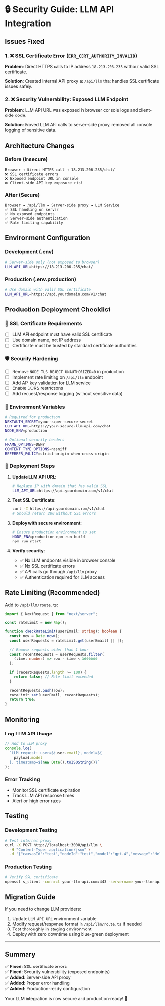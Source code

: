 # 🔒 Security Guide: LLM API Integration

## Issues Fixed

### 1. ❌ SSL Certificate Error (`ERR_CERT_AUTHORITY_INVALID`)

**Problem**: Direct HTTPS calls to IP address `18.213.206.235` without valid SSL certificate.

**Solution**: Created internal API proxy at `/api/llm` that handles SSL certificate issues safely.

### 2. ❌ Security Vulnerability: Exposed LLM Endpoint

**Problem**: LLM API URL was exposed in browser console logs and client-side code.

**Solution**: Moved LLM API calls to server-side proxy, removed all console logging of sensitive data.

## Architecture Changes

### Before (Insecure)

```
Browser → Direct HTTPS call → 18.213.206.235/chat/
❌ SSL certificate errors
❌ Exposed endpoint URL in console
❌ Client-side API key exposure risk
```

### After (Secure)

```
Browser → /api/llm → Server-side proxy → LLM Service
✅ SSL handling on server
✅ No exposed endpoints
✅ Server-side authentication
✅ Rate limiting capability
```

## Environment Configuration

### Development (.env)

```bash
# Server-side only (not exposed to browser)
LLM_API_URL=https://18.213.206.235/chat/
```

### Production (.env.production)

```bash
# Use domain with valid SSL certificate
LLM_API_URL=https://api.yourdomain.com/v1/chat
```

## Production Deployment Checklist

### 🔐 SSL Certificate Requirements

- [ ] LLM API endpoint must have valid SSL certificate
- [ ] Use domain name, not IP address
- [ ] Certificate must be trusted by standard certificate authorities

### 🛡️ Security Hardening

- [ ] Remove `NODE_TLS_REJECT_UNAUTHORIZED=0` in production
- [ ] Implement rate limiting on `/api/llm` endpoint
- [ ] Add API key validation for LLM service
- [ ] Enable CORS restrictions
- [ ] Add request/response logging (without sensitive data)

### 📝 Environment Variables

```bash
# Required for production
NEXTAUTH_SECRET=your-super-secure-secret
LLM_API_URL=https://your-secure-llm-api.com/chat
NODE_ENV=production

# Optional security headers
FRAME_OPTIONS=DENY
CONTENT_TYPE_OPTIONS=nosniff
REFERRER_POLICY=strict-origin-when-cross-origin
```

### 🚀 Deployment Steps

1. **Update LLM API URL**:

   ```bash
   # Replace IP with domain that has valid SSL
   LLM_API_URL=https://api.yourdomain.com/v1/chat
   ```

2. **Test SSL Certificate**:

   ```bash
   curl -I https://api.yourdomain.com/v1/chat
   # Should return 200 without SSL errors
   ```

3. **Deploy with secure environment**:

   ```bash
   # Ensure production environment is set
   NODE_ENV=production npm run build
   npm run start
   ```

4. **Verify security**:
   - ✅ No LLM endpoints visible in browser console
   - ✅ No SSL certificate errors
   - ✅ API calls go through `/api/llm` proxy
   - ✅ Authentication required for LLM access

## Rate Limiting (Recommended)

Add to `/api/llm/route.ts`:

```typescript
import { NextRequest } from "next/server";

const rateLimit = new Map();

function checkRateLimit(userEmail: string): boolean {
  const now = Date.now();
  const userRequests = rateLimit.get(userEmail) || [];

  // Remove requests older than 1 hour
  const recentRequests = userRequests.filter(
    (time: number) => now - time < 3600000
  );

  if (recentRequests.length >= 100) {
    return false; // Rate limit exceeded
  }

  recentRequests.push(now);
  rateLimit.set(userEmail, recentRequests);
  return true;
}
```

## Monitoring

### Log LLM API Usage

```typescript
// Add to LLM proxy
console.log(
  `LLM request: user=${user.email}, model=${
    payload.model
  }, timestamp=${new Date().toISOString()}`
);
```

### Error Tracking

- Monitor SSL certificate expiration
- Track LLM API response times
- Alert on high error rates

## Testing

### Development Testing

```bash
# Test internal proxy
curl -X POST http://localhost:3000/api/llm \
  -H "Content-Type: application/json" \
  -d '{"canvasId":"test","nodeId":"test","model":"gpt-4","message":"Hello"}'
```

### Production Testing

```bash
# Verify SSL certificate
openssl s_client -connect your-llm-api.com:443 -servername your-llm-api.com
```

## Migration Guide

If you need to change LLM providers:

1. Update `LLM_API_URL` environment variable
2. Modify request/response format in `/api/llm/route.ts` if needed
3. Test thoroughly in staging environment
4. Deploy with zero downtime using blue-green deployment

---

## Summary

✅ **Fixed**: SSL certificate errors  
✅ **Fixed**: Security vulnerability (exposed endpoints)  
✅ **Added**: Server-side API proxy  
✅ **Added**: Proper error handling  
✅ **Added**: Production-ready configuration

Your LLM integration is now secure and production-ready! 🚀
